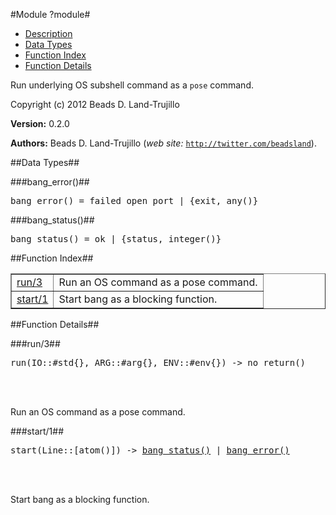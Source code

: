 

#Module ?module#

* [Description](#description)
* [Data Types](#types)
* [Function Index](#index)
* [Function Details](#functions)


Run underlying OS subshell command as a `pose` command.

Copyright (c) 2012 Beads D. Land-Trujillo

__Version:__ 0.2.0

__Authors:__ Beads D. Land-Trujillo (_web site:_ [`http://twitter.com/beadsland`](http://twitter.com/beadsland)).
<a name="types"></a>

##Data Types##




###<a name="type-bang_error">bang_error()</a>##



<pre>bang_error() = failed_open_port | {exit, any()}</pre>



###<a name="type-bang_status">bang_status()</a>##



<pre>bang_status() = ok | {status, integer()}</pre>
<a name="index"></a>

##Function Index##


<table width="100%" border="1" cellspacing="0" cellpadding="2" summary="function index"><tr><td valign="top"><a href="#run-3">run/3</a></td><td>Run an OS command as a pose command.</td></tr><tr><td valign="top"><a href="#start-1">start/1</a></td><td>Start bang as a blocking function.</td></tr></table>


<a name="functions"></a>

##Function Details##

<a name="run-3"></a>

###run/3##


<pre>run(IO::#std{}, ARG::#arg{}, ENV::#env{}) -&gt; no_return()</pre>
<br></br>


Run an OS command as a pose command.<a name="start-1"></a>

###start/1##


<pre>start(Line::[atom()]) -> <a href="#type-bang_status">bang_status()</a> | <a href="#type-bang_error">bang_error()</a></pre>
<br></br>


Start bang as a blocking function.